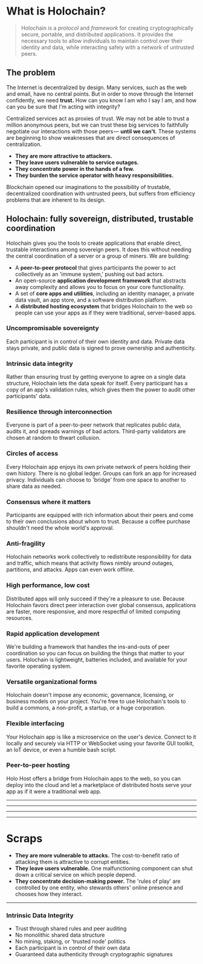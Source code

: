 # What is Holochain?

> Holochain is a _protocol_ and _framework_ for creating cryptographically secure, portable, and distributed applications. It provides the necessary tools to allow individuals to maintain control over their identity and data, while interacting safely with a network of untrusted peers.

## The problem

The Internet is decentralized by design. Many services, such as the web and email, have no central points. But in order to move through the Internet confidently, we need **trust.** How can you know I am who I say I am, and how can you be sure that I'm acting with integrity?

Centralized services act as proxies of trust. We may not be able to trust a million anonymous peers, but we can trust these big services to faithfully negotiate our interactions with those peers — **until we can't.** These systems are beginning to show weaknesses that are direct consequences of centralization.

* **They are more attractive to attackers.**
* **They leave users vulnerable to service outages.**
* **They concentrate power in the hands of a few.**
* **They burden the service operator with heavy responsibilities.**

Blockchain opened our imaginations to the possibility of trustable, decentralized coordination with untrusted peers, but suffers from efficiency problems that are inherent to its design.

## Holochain: fully sovereign, distributed, trustable coordination

Holochain gives you the tools to create applications that enable direct, trustable interactions among sovereign peers. It does this without needing the central coordination of a server or a group of miners. We are building:

* A **peer-to-peer protocol** that gives participants the power to act collectively as an 'immune system,' pushing out bad actors.
* An open-source **application development framework** that abstracts away complexity and allows you to focus on your core functionality.
* A set of **core apps and utilities**, including an identity manager, a private data vault, an app store, and a software distribution platform.
* A **distributed hosting ecosystem** that bridges Holochain to the web so people can use your apps as if they were traditional, server-based apps.

### Uncompromisable sovereignty

Each participant is in control of their own identity and data. Private data stays private, and public data is signed to prove ownership and authenticity.

### Intrinsic data integrity

Rather than ensuring trust by getting everyone to agree on a single data structure, Holochain lets the data speak for itself. Every participant has a copy of an app's validation rules, which gives them the power to audit other participants' data.

### Resilience through interconnection

Everyone is part of a peer-to-peer network that replicates public data, audits it, and spreads warnings of bad actors. Third-party validators are chosen at random to thwart collusion.

### Circles of access

Every Holochain app enjoys its own private network of peers holding their own history. There is no global ledger. Groups can fork an app for increased privacy. Individuals can choose to 'bridge' from one space to another to share data as needed.

### Consensus where it matters

Participants are equipped with rich information about their peers and come to their own conclusions about whom to trust. Because a coffee purchase shouldn't need the whole world's approval.

### Anti-fragility

Holochain networks work collectively to redistribute responsibility for data and traffic, which means that activity flows nimbly around outages, partitions, and attacks. Apps can even work offline.

### High performance, low cost

Distributed apps will only succeed if they're a pleasure to use. Because Holochain favors direct peer interaction over global consensus, applications are faster, more responsive, and more respectful of limited computing resources.

### Rapid application development

We're building a framework that handles the ins-and-outs of peer coordination so you can focus on building the things that matter to your users. Holochain is lightweight, batteries included, and available for your favorite operating system.

### Versatile organizational forms

Holochain doesn't impose any economic, governance, licensing, or business models on your project. You're free to use Holochain's tools to build a commons, a non-profit, a startup, or a huge corporation.

### Flexible interfacing

Your Holochain app is like a microservice on the user's device. Connect to it locally and securely via HTTP or WebSocket using your favorite GUI toolkit, an IoT device, or even a humble bash script.

### Peer-to-peer hosting

Holo Host offers a bridge from Holochain apps to the web, so you can deploy into the cloud and let a marketplace of distributed hosts serve your app as if it were a traditional web app.

---
---
---
---

# Scraps

* **They are more vulnerable to attacks.** The cost-to-benefit ratio of attacking them is attractive to corrupt entities.
* **They leave users vulnerable.** One malfunctioning component can shut down a critical service on which people depend.
* **They concentrate decision-making power.** The 'rules of play' are controlled by one entity, who stewards others' online presence and chooses how they interact.

---

### Intrinsic Data Integrity

* Trust through shared rules and peer auditing
* No monolithic shared data structure
* No mining, staking, or 'trusted node' politics
* Each participant is in control of their own data
* Guaranteed data authenticity through cryptographic signatures

